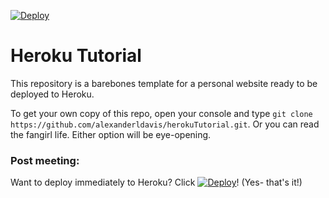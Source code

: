 [![Deploy](https://www.herokucdn.com/deploy/button.svg)](https://heroku.com/deploy)
# Heroku Tutorial
This repository is a barebones template for a personal website ready to be deployed to Heroku.

To get your own copy of this repo, open your console and type `git clone https://github.com/alexanderldavis/herokuTutorial.git`.
Or you can read the fangirl life. Either option will be eye-opening.

### Post meeting:
Want to deploy immediately to Heroku? Click [![Deploy](https://www.herokucdn.com/deploy/button.svg)](https://heroku.com/deploy)! (Yes- that's it!)
